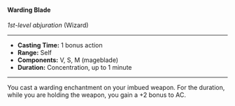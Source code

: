 #### Warding Blade
*1st-level abjuration* (Wizard)
___
- **Casting Time:** 1 bonus action
- **Range:** Self
- **Components:** V, S, M (mageblade)
- **Duration:** Concentration, up to 1 minute
---
You cast a warding enchantment on your imbued weapon. For the duration, while you are holding the weapon, you gain a +2 bonus to AC.
